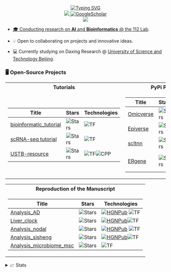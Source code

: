 <p align="center">
<a href="https://github.com/Starlitnightly">
    <img src="https://readme-typing-svg.demolab.com?font=Georgia&size=18&duration=2000&pause=100&multiline=true&width=500&height=80&lines=Zehua+Zeng;Researcher+%7C+Bioinformatics+Engineer;Multi+Omics+%7C+Cancer+Research" alt="Typing SVG" />
</a>
<br/>


<a href="mailto:starlitnightly@gmail.com">
    <img src="https://img.shields.io/badge/-Email-red?style=flat-square&logo=gmail&logoColor=white">
</a>
<a href='https://scholar.google.com/citations?user=vBx2W4wAAAAJ&hl=en&oi=ao' target="_blank">
    <img alt='GoogleScholar' src='https://img.shields.io/badge/Scholar-100000?style=flat&logo=GoogleScholar&logoColor=white&&color=0181FF'>
</a>

<br/> 

<a href="https://github.com/Starlitnightly">
    <img src="https://github-stats-alpha.vercel.app/api?username=Starlitnightly&cc=22272e&tc=37BCF6&ic=fff&bc=0000">

* 🎓 Conducting research on **AI** and **Bioinformatics** @ [the 112 Lab](https://112lab.asia/).

* 💡 Open to collaborating on projects and innovative ideas. 

* 💻 Currently studying on Daxing Research @ [University of Science and Technology Beijing](https://en.ustb.edu.cn/). 

### 🖥️ Open-Source Projects
<table>
<tr><th>Tutorials</th><th>PyPi Packages</th></tr>
<tr><td>


|Title | Stars | Technologies|
|--|--|--|
| [bioinformatic_tutorial](https://github.com/Starlitnightly/bioinformatic_tutorial) | <img alt="Stars" src="https://img.shields.io/github/stars/Starlitnightly/bioinformatic_tutorial?style=flat-square&labelColor=black"/> | ![TF](https://img.shields.io/badge/Jupyter-black?style=flat-square&logo=jupyter) |
| [scRNA-seq tutorial](https://github.com/Starlitnightly/single_cell_tutorial) | <img alt="Stars" src="https://img.shields.io/github/stars/Starlitnightly/single_cell_tutorial?style=flat-square&labelColor=black"/> | ![TF](https://img.shields.io/badge/Jupyter-black?style=flat-square&logo=jupyter) |
| [USTB-resource](https://github.com/Starlitnightly/USTB-resource) | <img alt="Stars" src="https://img.shields.io/github/stars/Starlitnightly/USTB-resource?style=flat-square&labelColor=black"/> | ![TF](https://img.shields.io/badge/Jupyter-black?style=flat-square&logo=jupyter)![CPP](https://img.shields.io/badge/C++-black?style=flat-square&logo=C) |

</td><td>

|Title | Stars | Technologies|
|--|--|--|
| [Omicverse](https://github.com/Starlitnightly/Pyomic) | <img alt="Stars" src="https://img.shields.io/github/stars/Starlitnightly/Pyomic?style=flat-square&labelColor=black"/> | [![SQLPyPi](https://img.shields.io/badge/PyPi-black?style=flat-square&logo=pypi)](https://pypi.org/project/high-sql/) ![CircleCI](https://img.shields.io/badge/CI-black?style=flat-square&logo=circleci) |
| [Epiverse](https://github.com/Starlitnightly/Epiverse) | <img alt="Stars" src="https://img.shields.io/github/stars/DBinary/Epiverse?style=flat-square&labelColor=black"/> | [![SQLPyPi](https://img.shields.io/badge/PyPi-black?style=flat-square&logo=pypi)](https://pypi.org/project/high-sql/) ![CircleCI](https://img.shields.io/badge/CI-black?style=flat-square&logo=circleci) |
| [scltnn](https://github.com/Starlitnightly/scltnn) | <img alt="Stars" src="https://img.shields.io/github/stars/Starlitnightly/scltnn?style=flat-square&labelColor=black"/> | [![CloudPyPi](https://img.shields.io/badge/PyPi-black?style=flat-square&logo=pypi)](https://pypi.org/project/cloud-filemanager/) ![CircleCI](https://img.shields.io/badge/CI-black?style=flat-square&logo=circleci) |
| [ERgene](https://github.com/Starlitnightly/ERgene) | <img alt="Stars" src="https://img.shields.io/github/stars/Starlitnightly/ERgene?style=flat-square&labelColor=black"/> | [![YamlPyPi](https://img.shields.io/badge/PyPi-black?style=flat-square&logo=pypi)](https://pypi.org/project/yaml-config-wrapper/)![CircleCI](https://img.shields.io/badge/CI-black?style=flat-square&logo=circleci) [![HGNPub](https://img.shields.io/badge/Published-black?style=flat-square&logo=googlescholar)](https://www.nature.com/articles/s41598-020-75586-5)|

</td></tr> </table>

<table>
<tr><th>Reproduction of the Manuscript</th></tr>
<tr><td>


|Title | Stars | Technologies|
|--|--|--|
| [Analysis_AD](https://github.com/Starlitnightly/Analysis_AD) | <img alt="Stars" src="https://img.shields.io/github/stars/Starlitnightly/Analysis_AD?style=flat-square&labelColor=black"/> | [![HGNPub](https://img.shields.io/badge/Published-black?style=flat-square&logo=googlescholar)](https://www.sciencedirect.com/science/article/pii/S1465324921007544) ![TF](https://img.shields.io/badge/Jupyter-black?style=flat-square&logo=jupyter) |
| [Liver_clock](https://github.com/Starlitnightly/Liver_clock) | <img alt="Stars" src="https://img.shields.io/github/stars/Starlitnightly/Liver_clock?style=flat-square&labelColor=black"/> | [![HGNPub](https://img.shields.io/badge/Published-black?style=flat-square&logo=googlescholar)](https://www.sciencedirect.com/science/article/pii/S1465324923010472)![TF](https://img.shields.io/badge/Jupyter-black?style=flat-square&logo=jupyter) |
| [Analysis_nodal](https://github.com/Starlitnightly/Analysis_Nodal) | <img alt="Stars" src="https://img.shields.io/github/stars/Starlitnightly/Analysis_Nodal?style=flat-square&labelColor=black"/> | [![HGNPub](https://img.shields.io/badge/Published-black?style=flat-square&logo=googlescholar)](https://www.frontiersin.org/articles/10.3389/fcell.2022.1047363/full) ![TF](https://img.shields.io/badge/Jupyter-black?style=flat-square&logo=jupyter) |
| [Analysis_sisheng](https://github.com/Starlitnightly/Analysis_sisheng) | <img alt="Stars" src="https://img.shields.io/github/stars/Starlitnightly/Analysis_sisheng?style=flat-square&labelColor=black"/> | [![HGNPub](https://img.shields.io/badge/Published-black?style=flat-square&logo=googlescholar)](https://doi.org/10.2174/0113862073276253231114063813)![TF](https://img.shields.io/badge/Jupyter-black?style=flat-square&logo=jupyter) |
| [Analysis_microbiome_msc](https://github.com/Starlitnightly/Analysis_microbiome_msc) | <img alt="Stars" src="https://img.shields.io/github/stars/Starlitnightly/Analysis_microbiome_msc?style=flat-square&labelColor=black"/> | ![TF](https://img.shields.io/badge/Jupyter-black?style=flat-square&logo=jupyter) |

</td></tr> </table>

<details>
<summary>📈 Stats</summary>
<br>
My Github Stats

![](http://github-profile-summary-cards.vercel.app/api/cards/profile-details?username=Starlitnightly&theme=dracula) 
![](http://github-profile-summary-cards.vercel.app/api/cards/repos-per-language?username=Starlitnightly&theme=dracula) 
![](http://github-profile-summary-cards.vercel.app/api/cards/most-commit-language?username=Starlitnightly&theme=dracula)

<br>

If you would like to sponsor the development of our project, you can go to the afdian website (https://afdian.net/a/starlitnightly) and sponsor us.
